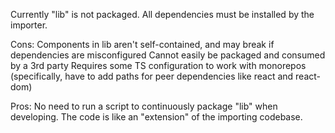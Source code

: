 Currently "lib" is not packaged.
All dependencies must be installed by the importer.

Cons:
Components in lib aren't self-contained, and may break if dependencies are misconfigured
Cannot easily be packaged and consumed by a 3rd party
Requires some TS configuration to work with monorepos (specifically, have to add paths for peer dependencies like react and react-dom)

Pros:
No need to run a script to continuously package "lib" when developing. The code is like an "extension" of the importing codebase.
